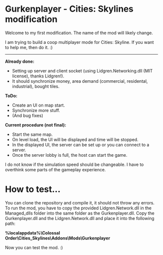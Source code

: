 # Gurkenplayer - Cities: Skylines modification
Welcome to my first modification. The name of the mod will likely change.

I am trying to build a coop multiplayer mode for Cities: Skyline.
If you want to help me, then do it. :)

---

<b>Already done:</b>
* Setting up server and client socket (using Lidgren.Networking.dll (MIT license), thanks Lidgren!).
* It should synchronize money, area demand (commercial, residental, industrial), bought tiles.

<b>ToDo:</b>
* Create an UI on map start.
* Synchronize more stuff.
* (And bug fixes)

<b>Current procedure (not final):</b></br>
* Start the same map.
* On level load, the UI will be displayed and time will be stopped.
* In the displayed UI, the server can be set up or you can connect to a server.
* Once the server lobby is full, the host can start the game.

I do not know if the simulation speed should be changeable. I have to overthink some parts of the gameplay experience.

# How to test...

You can clone the repository and compile it, it should not throw any errors. 
To run the mod, you have to copy the provided Lidgren.Network.dll in the Managed_dlls folder into the same folder as the Gurkenplayer.dll.
Copy the Gurkenplayer.dll and the Lidgren.Network.dll and place it into the following path:

<b>%localappdata%\Colossal Order\Cities_Skylines\Addons\Mods\Gurkenplayer</b>

Now you can test the mod. :)
